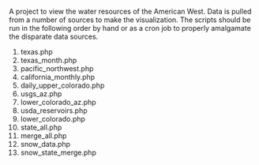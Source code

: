 A project to view the water resources of the American West. Data is pulled from a number of sources to make the visualization.
The scripts should be run in the following order by hand or as a cron job to properly amalgamate the disparate data sources.

1. texas.php
2. texas_month.php
3. pacific_northwest.php
4. california_monthly.php
5. daily_upper_colorado.php
6. usgs_az.php
7. lower_colorado_az.php
8. usda_reservoirs.php
9. lower_colorado.php
10. state_all.php
11. merge_all.php
12. snow_data.php
13. snow_state_merge.php